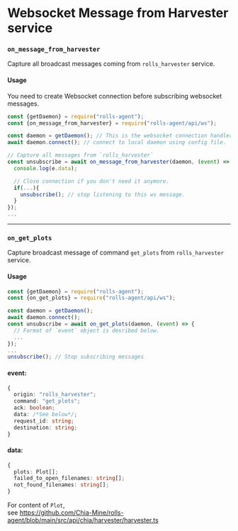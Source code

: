 # Websocket Message from Harvester service

### `on_message_from_harvester`
Capture all broadcast messages coming from `rolls_harvester` service.

#### Usage
You need to create Websocket connection before subscribing websocket messages.
```js
const {getDaemon} = require("rolls-agent");
const {on_message_from_harvester} = require("rolls-agent/api/ws");

const daemon = getDaemon(); // This is the websocket connection handler
await daemon.connect(); // connect to local daemon using config file.

// Capture all messages from `rolls_harvester`
const unsubscribe = await on_message_from_harvester(daemon, (event) => {
  console.log(e.data);

  // Close connection if you don't need it anymore.
  if(...){
    unsubscribe(); // stop listening to this ws message.
  }
});
...
```

---

### `on_get_plots`
Capture broadcast message of command `get_plots` from `rolls_harvester` service.

#### Usage
```typescript
const {getDaemon} = require("rolls-agent");
const {on_get_plots} = require("rolls-agent/api/ws");

const daemon = getDaemon();
await daemon.connect();
const unsubscribe = await on_get_plots(daemon, (event) => {
  // Format of `event` object is desribed below.
  ...
});
...
unsubscribe(); // Stop subscribing messages
```

#### event:
```typescript
{
  origin: "rolls_harvester";
  command: "get_plots";
  ack: boolean;
  data: /*See below*/;
  request_id: string;
  destination: string;
}
```
#### data:
```typescript
{
  plots: Plot[];
  failed_to_open_filenames: string[];
  not_found_filenames: string[];
}
```
For content of `Plot`,  
see https://github.com/Chia-Mine/rolls-agent/blob/main/src/api/chia/harvester/harvester.ts
